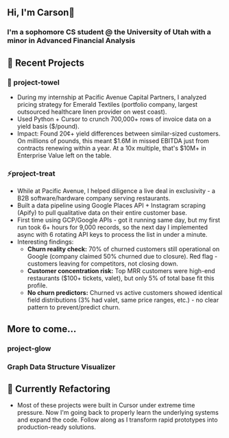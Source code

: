 ## Hi, I'm Carson👋


### I'm a sophomore CS student @ the University of Utah with a minor in Advanced Financial Analysis 


## 💼 Recent Projects


### 🌱 project-towel
* During my internship at Pacific Avenue Capital Partners, I analyzed pricing strategy for Emerald Textiles (portfolio company, largest outsourced healthcare linen provider on west coast).
* Used Python + Cursor to crunch 700,000+ rows of invoice data on a yield basis ($/pound).
* Impact: Found 20¢+ yield differences between similar-sized customers. On millions of pounds, this meant $1.6M in missed EBITDA just from contracts renewing within a year. At a 10x multiple, that's $10M+ in Enterprise Value left on the table.


### ⚡project-treat
* While at Pacific Avenue, I helped diligence a live deal in exclusivity - a B2B software/hardware company serving restaurants.
* Built a data pipeline using Google Places API + Instagram scraping (Apify) to pull qualitative data on their entire customer base.
* First time using GCP/Google APIs - got it running same day, but my first run took 6+ hours for 9,000 records, so the next day I implemented async with 6 rotating API keys to process the list in under a minute.
* Interesting findings:
  * **Churn reality check:** 70% of churned customers still operational on Google (company claimed 50% churned due to closure). Red flag - customers leaving for competitors, not closing down.
  * **Customer concentration risk:** Top MRR customers were high-end restaurants ($100+ tickets, valet), but only 5% of total base fit this profile.
  * **No churn predictors:** Churned vs active customers showed identical field distributions (3% had valet, same price ranges, etc.) - no clear pattern to prevent/predict churn.


## More to come...
### project-glow 
### Graph Data Structure Visualizer


## 🔄 Currently Refactoring
* Most of these projects were built in Cursor under extreme time pressure. Now I'm going back to properly learn the underlying systems and expand the code. Follow along as I transform rapid prototypes into production-ready solutions.


<!--
**carsonemery/carsonemery** is a ✨ _special_ ✨ repository because its `README.md` (this file) appears on your GitHub profile.

Here are some ideas to get you started:

#### I love solving both challenging and real problems for business and users through code


- 🔭 I’m currently working on ...
- 🌱 I’m currently learning ...
- 👯 I’m looking to collaborate on ...
- 🤔 I’m looking for help with ...
- 💬 Ask me about ...
- 📫 How to reach me: ...
- 😄 Pronouns: ...
- ⚡ Fun fact: ...
-->
